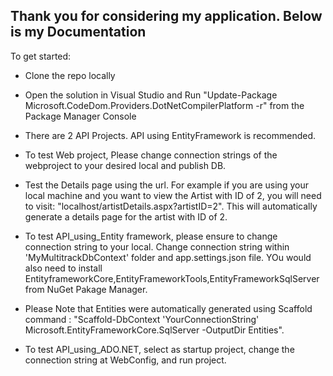 Thank you for considering my application. Below is my Documentation
-------------------------------------------------------------------
To get started:
- Clone the repo locally	
- Open the solution in Visual Studio	and Run "Update-Package Microsoft.CodeDom.Providers.DotNetCompilerPlatform -r" from the Package Manager Console	
-  There are 2 API Projects. API using EntityFramework is recommended.
-  To test Web project, Please change connection strings of the webproject to your desired local and publish DB.
-  Test the Details page using the url. For example if you are using your local machine and you want to view the Artist with ID of 2, you will need to visit: "localhost/artistDetails.aspx?artistID=2". This will automatically generate a details page for the artist with ID of 2.

  
-  To test API_using_Entity framework, please ensure to change connection string to your local. Change connection string within 'MyMultitrackDbContext' folder and app.settings.json file. YOu would also need to install EntityframeworkCore,EntityFrameworkTools,EntityFrameworkSqlServer from NuGet Pakage Manager.
-  Please Note that Entities were automatically generated using Scaffold command : "Scaffold-DbContext 'YourConnectionString' Microsoft.EntityFrameworkCore.SqlServer -OutputDir Entities".

-  To test API_using_ADO.NET, select as startup project, change the connection string at WebConfig, and run project.

